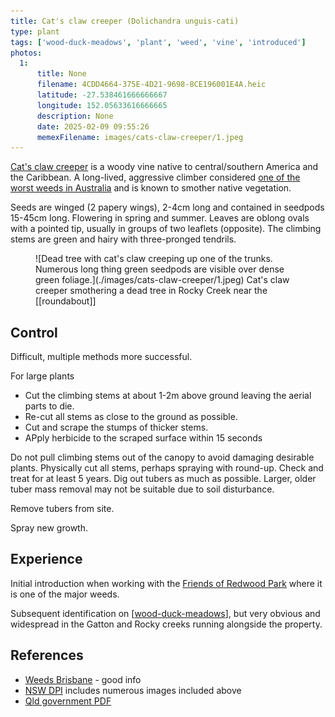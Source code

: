 ```yaml
---
title: Cat's claw creeper (Dolichandra unguis-cati)
type: plant
tags: ['wood-duck-meadows', 'plant', 'weed', 'vine', 'introduced']
photos:
  1:
      title: None
      filename: 4CDD4664-375E-4D21-9698-8CE196001E4A.heic
      latitude: -27.538461666666667
      longitude: 152.05633616666665
      description: None
      date: 2025-02-09 09:55:26
      memexFilename: images/cats-claw-creeper/1.jpeg
---
```




[Cat's claw creeper](https://en.wikipedia.org/wiki/Dolichandra_unguis-cati) is a woody vine native to central/southern America and the Caribbean. A long-lived, aggressive climber considered [one of the worst weeds in Australia](https://profiles.ala.org.au/opus/weeds-australia/profile/Dolichandra%20unguis-cati) and is known to smother native vegetation.

Seeds are winged (2 papery wings), 2-4cm long and contained in seedpods 15-45cm long. Flowering in spring and summer. Leaves are oblong ovals with a pointed tip, usually in groups of two leaflets (opposite). The climbing stems are green and hairy with three-pronged tendrils.

<figure markdown>
![Dead tree with cat's claw creeping up one of the trunks. Numerous long thing green seedpods are visible over dense green foliage.](./images/cats-claw-creeper/1.jpeg)
<caption>Cat's claw creeper smothering a dead tree in Rocky Creek near the [[roundabout]]</caption>
</figure>

## Control

Difficult, multiple methods more successful.

For large plants 

- Cut the climbing stems at about 1-2m above ground leaving the aerial parts to die. 
- Re-cut all stems as close to the ground as possible.
- Cut and scrape the stumps of thicker stems.
- APply herbicide to the scraped surface within 15 seconds

Do not pull climbing stems out of the canopy to avoid damaging desirable plants. Physically cut all stems, perhaps spraying with round-up. Check and treat for at least 5 years. Dig out tubers as much as possible. Larger, older tuber mass removal may not be suitable due to soil disturbance.

Remove tubers from site.

Spray new growth.

## Experience

Initial introduction when working with the [Friends of Redwood Park](https://fep.org.au/our-parks/redwood-park/) where it is one of the major weeds. 

Subsequent identification on [[wood-duck-meadows]], but very obvious and widespread in the Gatton and Rocky creeks running alongside the property.

## References

- [Weeds Brisbane](https://weeds.brisbane.qld.gov.au/weeds/cats-claw-creeper) - good info
- [NSW DPI](https://weeds.dpi.nsw.gov.au/Weeds/Details/33) includes numerous images included above
- [Qld government PDF](https://www.publications.qld.gov.au/ckan-publications-attachments-prod/resources/3b1dfe71-8d68-409a-a2ad-a9e2739432c0/cats-claw-creeper.pdf?ETag=0167385ad2e69f2c7f0b664fd76697e1)


[//begin]: # "Autogenerated link references for markdown compatibility"
[wood-duck-meadows]: ../wood-duck-meadows "Wood duck meadows"
[//end]: # "Autogenerated link references"